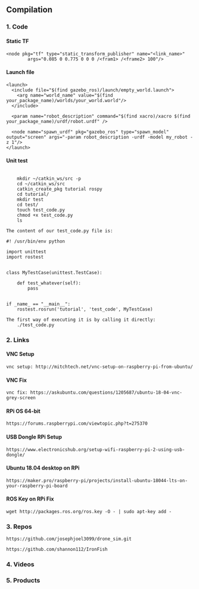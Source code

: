 ## Compilation

### 1. Code
#### Static TF
```
<node pkg="tf" type="static_transform_publisher" name="<link_name>" 
        args="0.085 0 0.775 0 0 0 /<fram1> /<frame2> 100"/>
```
#### Launch file
```
<launch>
  <include file="$(find gazebo_ros)/launch/empty_world.launch">
    <arg name="world_name" value="$(find your_package_name)/worlds/your_world.world"/>
  </include>

  <param name="robot_description" command="$(find xacro)/xacro $(find your_package_name)/urdf/robot.urdf" />

  <node name="spawn_urdf" pkg="gazebo_ros" type="spawn_model" output="screen" args="-param robot_description -urdf -model my_robot -z 1"/>
</launch>

```
#### Unit test
```

    mkdir ~/catkin_ws/src -p
    cd ~/catkin_ws/src
    catkin_create_pkg tutorial rospy
    cd tutorial/
    mkdir test
    cd test/
    touch test_code.py
    chmod +x test_code.py
    ls

The content of our test_code.py file is:

#! /usr/bin/env python

import unittest
import rostest 


class MyTestCase(unittest.TestCase):
    
    def test_whatever(self):
        pass
    

if _name_ == "__main__":
    rostest.rosrun('tutorial', 'test_code', MyTestCase)

The first way of executing it is by calling it directly:
    ./test_code.py
```

### 2. Links
#### VNC Setup
```
vnc setup: http://mitchtech.net/vnc-setup-on-raspberry-pi-from-ubuntu/
```
#### VNC Fix
```
vnc fix: https://askubuntu.com/questions/1205687/ubuntu-18-04-vnc-grey-screen
```
#### RPi OS 64-bit
```
https://forums.raspberrypi.com/viewtopic.php?t=275370
```
#### USB Dongle RPi Setup
```
https://www.electronicshub.org/setup-wifi-raspberry-pi-2-using-usb-dongle/
```
#### Ubuntu 18.04 desktop on RPi
```
https://maker.pro/raspberry-pi/projects/install-ubuntu-18044-lts-on-your-raspberry-pi-board
```
#### ROS Key on RPi Fix
```
wget http://packages.ros.org/ros.key -O - | sudo apt-key add -
```

### 3. Repos
```
https://github.com/josephjoel3099/drone_sim.git
```
```
https://github.com/shannon112/IronFish
```

### 4. Videos


### 5. Products
